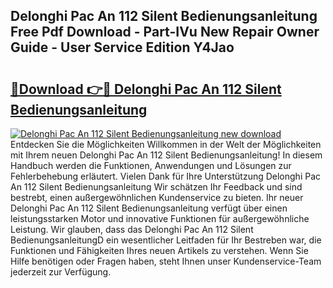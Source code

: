 ## Delonghi Pac An 112 Silent Bedienungsanleitung Free Pdf Download - Part-IVu New Repair Owner Guide - User Service Edition Y4Jao

# <h2><a href="http://df3tuq.blite.top/?on=Delonghi+Pac+An+112+Silent+Bedienungsanleitung">🔗Download 👉🔴 Delonghi Pac An 112 Silent Bedienungsanleitung</a></h2>

[![Delonghi Pac An 112 Silent Bedienungsanleitung new download](https://i.imgur.com/lujVjoI.png)](http://df3tuq.blite.top/?on=Delonghi+Pac+An+112+Silent+Bedienungsanleitung)
Entdecken Sie die Möglichkeiten Willkommen in der Welt der Möglichkeiten mit Ihrem neuen Delonghi Pac An 112 Silent Bedienungsanleitung! In diesem Handbuch werden die Funktionen, Anwendungen und Lösungen zur Fehlerbehebung erläutert. Vielen Dank für Ihre Unterstützung Delonghi Pac An 112 Silent Bedienungsanleitung Wir schätzen Ihr Feedback und sind bestrebt, einen außergewöhnlichen Kundenservice zu bieten. Ihr neuer Delonghi Pac An 112 Silent Bedienungsanleitung verfügt über einen leistungsstarken Motor und innovative Funktionen für außergewöhnliche Leistung. Wir glauben, dass das Delonghi Pac An 112 Silent BedienungsanleitungD ein wesentlicher Leitfaden für Ihr Bestreben war, die Funktionen und Fähigkeiten Ihres neuen Artikels zu verstehen. Wenn Sie Hilfe benötigen oder Fragen haben, steht Ihnen unser Kundenservice-Team jederzeit zur Verfügung.
